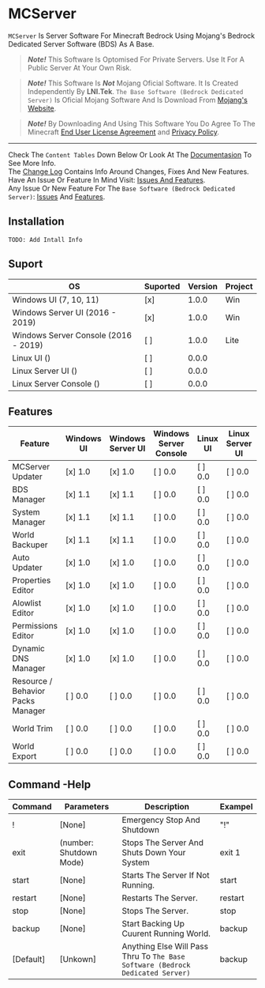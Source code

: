 ﻿# MCServer

`MCServer` Is Server Software For Minecraft Bedrock Using Mojang's Bedrock Dedicated Server Software (BDS) As A Base.

> ***Note!*** This Software Is Optomised For Private Servers. Use It For A Public Server At Your Own Risk.

> ***Note!*** This Software Is ***Not*** Mojang Oficial Software. It Is Created Independently By **LNI.Tek**.
`The Base Software (Bedrock Dedicated Server)` Is Oficial Mojang Software And Is Download From [Mojang's Website](https://www.minecraft.net/en-us/download/server/bedrock).

> ***Note!*** By Downloading And Using This Software You Do Agree To The Minecraft [End User License Agreement](https://minecraft.net/eula) and [Privacy Policy](https://go.microsoft.com/fwlink/?LinkId=521839).

---

Check The `Content Tables` Down Below Or Look At The [Documentasion](https://github.com/LNITek/MCServer/wiki) To See More Info.
<br/>
The [Change Log](https://github.com/LNITek/MCServer/blob/main/MCServer/ChangeLog.md) Contains Info Around Changes, Fixes And New Features.
<br/>
Have An Issue Or Feature In Mind Visit: [Issues And Features](https://github.com/LNITek/MCServer/issues).
<br/>
Any Issue Or New Feature For The `Base Software (Bedrock Dedicated Server)`: [Issues](https://bugs.mojang.com/projects/BDS/issues/BDS) And [Features](https://feedback.minecraft.net/).

## Installation
```
TODO: Add Intall Info
```

## Suport
| OS									| Suported	| Version	| Project	|
| -----									| -----		| -----		| -----		|
| Windows UI (7, 10, 11)				| [x]		| 1.0.0		| Win		|
| Windows Server UI (2016 - 2019)		| [x]		| 1.0.0		| Win		|
| Windows Server Console (2016 - 2019)	| [ ]		| 1.0.0		| Lite		|
| Linux UI ()							| [ ]		| 0.0.0		|			|
| Linux Server UI ()					| [ ]		| 0.0.0		|			|
| Linux Server Console ()				| [ ]		| 0.0.0		|			|

## Features
| Feature								| Windows UI | Windows Server UI | Windows Server Console | Linux UI | Linux Server UI | Linux Server Console |
| -----									| -----		 | -----			 | -----				  | -----	 | ----- 		   | -----				  |
| MCServer Updater						| [x] 1.0 | [x] 1.0 | [ ] 0.0 | [ ] 0.0 | [ ] 0.0 | [ ] 0.0 |
| BDS Manager							| [x] 1.1 | [x] 1.1 | [ ] 0.0 | [ ] 0.0 | [ ] 0.0 | [ ] 0.0 |
| System Manager						| [x] 1.1 | [x] 1.1 | [ ] 0.0 | [ ] 0.0 | [ ] 0.0 | [ ] 0.0 |
| World Backuper						| [x] 1.1 | [x] 1.1 | [ ] 0.0 | [ ] 0.0 | [ ] 0.0 | [ ] 0.0 |
| Auto Updater							| [x] 1.0 | [x] 1.0 | [ ] 0.0 | [ ] 0.0 | [ ] 0.0 | [ ] 0.0 |
| Properties Editor						| [x] 1.0 | [x] 1.0 | [ ] 0.0 | [ ] 0.0 | [ ] 0.0 | [ ] 0.0 |
| Alowlist Editor						| [x] 1.0 | [x] 1.0 | [ ] 0.0 | [ ] 0.0 | [ ] 0.0 | [ ] 0.0 |
| Permissions Editor					| [x] 1.0 | [x] 1.0 | [ ] 0.0 | [ ] 0.0 | [ ] 0.0 | [ ] 0.0 |
| Dynamic DNS Manager					| [x] 1.0 | [x] 1.0 | [ ] 0.0 | [ ] 0.0 | [ ] 0.0 | [ ] 0.0 |
| Resource / Behavior Packs Manager		| [ ] 0.0 | [ ] 0.0 | [ ] 0.0 | [ ] 0.0 | [ ] 0.0 | [ ] 0.0 |
| World Trim							| [ ] 0.0 | [ ] 0.0 | [ ] 0.0 | [ ] 0.0 | [ ] 0.0 | [ ] 0.0 |
| World Export							| [ ] 0.0 | [ ] 0.0 | [ ] 0.0 | [ ] 0.0 | [ ] 0.0 | [ ] 0.0 |

## Command -Help
| Command								| Parameters	| Description	| Exampel
| -----									| -----		| -----		| ----- |
| ! | [None] | Emergency Stop And Shutdown | "!" |
| exit | (number: Shutdown Mode)	| Stops The Server And Shuts Down Your System | exit 1 |
| start | [None] | Starts The Server If Not Running. | start |
| restart | [None] | Restarts The Server. | restart |
| stop | [None] | Stops The Server. | stop |
| backup | [None] | Start Backing Up Cuurent Running World. | backup |
| [Default] | [Unkown] | Anything Else Will Pass Thru To `The Base Software (Bedrock Dedicated Server)` | backup |